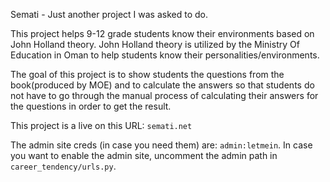 Semati - Just another project I was asked to do.


This project helps 9-12 grade students know their environments based on John Holland theory.
John Holland theory is utilized by the Ministry Of Education in Oman to help students know their personalities/environments.

The goal of this project is to show students the questions from the book(produced by MOE) and to calculate the answers so that students
do not have to go through the manual process of calculating their answers for the questions in order to get the result.

This project is a live on this URL: `semati.net`

The admin site creds (in case you need them) are: `admin:letmein`. In case you want to enable the admin site, uncomment the admin path in `career_tendency/urls.py`.
